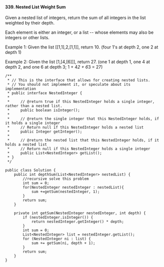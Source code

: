 #### 339. Nested List Weight Sum
Given a nested list of integers, return the sum of all integers in the list weighted by their depth.

Each element is either an integer, or a list -- whose elements may also be integers or other lists.

Example 1:
Given the list [[1,1],2,[1,1]], return 10. (four 1's at depth 2, one 2 at depth 1)

Example 2:
Given the list [1,[4,[6]]], return 27. (one 1 at depth 1, one 4 at depth 2, and one 6 at depth 3; 1 + 4*2 + 6*3 = 27)


~~~
/**
 * // This is the interface that allows for creating nested lists.
 * // You should not implement it, or speculate about its implementation
 * public interface NestedInteger {
 *
 *     // @return true if this NestedInteger holds a single integer, rather than a nested list.
 *     public boolean isInteger();
 *
 *     // @return the single integer that this NestedInteger holds, if it holds a single integer
 *     // Return null if this NestedInteger holds a nested list
 *     public Integer getInteger();
 *
 *     // @return the nested list that this NestedInteger holds, if it holds a nested list
 *     // Return null if this NestedInteger holds a single integer
 *     public List<NestedInteger> getList();
 * }
 */
 
public class Solution {
    public int depthSum(List<NestedInteger> nestedList) {
        //recursive solve this problem
        int sum = 0;
        for(NestedInteger nestedInteger : nestedList){
            sum +=getSum(nestedInteger, 1);
        }
        return sum;
    }

    private int getSum(NestedInteger nestedInteger, int depth) {
        if (nestedInteger.isInteger()) {
            return nestedInteger.getInteger() * depth;
        }
        int sum = 0;
        List<NestedInteger> list = nestedInteger.getList();
        for (NestedInteger ni : list) {
            sum += getSum(ni, depth + 1);
        }
        return sum;
    }
}

~~~


